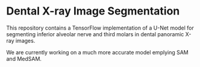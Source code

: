 # Dental X-ray Image Segmentation 
This repository contains a TensorFlow implementation of a U-Net model for segmenting inferior alveolar nerve and third molars in dental panoramic X-ray images.

We are currently working on a much more accurate model emplying SAM and MedSAM.
